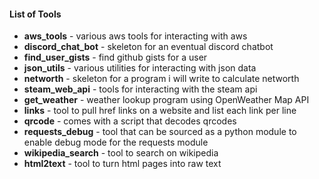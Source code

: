 #### List of Tools
- **aws_tools** - various aws tools for interacting with aws
- **discord_chat_bot** - skeleton for an eventual discord chatbot
- **find_user_gists** - find github gists for a user 
- **json_utils** - various utilities for interacting with json data
- **networth** - skeleton for a program i will write to calculate networth
- **steam_web_api** - tools for interacting with the steam api
- **get_weather** - weather lookup program using OpenWeather Map API 
- **links** - tool to pull href links on a website and list each link per line  
- **qrcode** - comes with a script that decodes qrcodes
- **requests_debug** - tool that can be sourced as a python module to enable debug mode for the requests module  
- **wikipedia_search** - tool to search on wikipedia 
- **html2text** - tool to turn html pages into raw text
